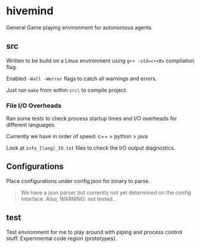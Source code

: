 # hivemind
General Game playing environment for autonomous agents

## src
Written to be build on a Linux environment using `g++ -std=c++0x` compilation flag.

Enabled `-Wall -Werror` flags to catch all warnings and errors.

Just run `make` from within `src\` to compile project.

### File I/O Overheads
Ran some tests to check process startup times and I/O overheads for different languages.

Currently we have in order of speed: c++ > python > java

Look at `info_[lang]_IO.txt` files to check the I/O output diagnostics.

## Configurations
Place configurations under config.json for binary to parse.

> We have a json parser but currently not yet determined on the config interface. Also, WARNING: not tested...

## test
Test environment for me to play around with piping and process control stuff. Experimental code region (prototypes).
